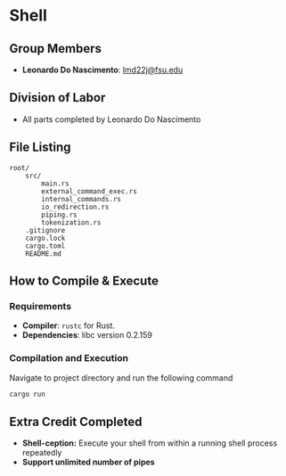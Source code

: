 # Shell

## Group Members
- **Leonardo Do Nascimento**: lmd22j@fsu.edu

## Division of Labor
- All parts completed by Leonardo Do Nascimento



## File Listing
```
root/
    src/
        main.rs
        external_command_exec.rs
        internal_commands.rs
        io_redirection.rs
        piping.rs
        tokenization.rs
    .gitignore
    cargo.lock
    cargo.toml
    README.md

```
## How to Compile & Execute

### Requirements
- **Compiler**: `rustc` for Rust.
- **Dependencies**: libc version 0.2.159

### Compilation and Execution
Navigate to project directory and run the following command
```bash
cargo run
```


## Extra Credit Completed
- **Shell-ception:** Execute your shell from within a running shell process repeatedly
- **Support unlimited number of pipes**


